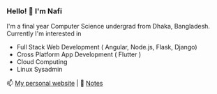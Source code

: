 ### Hello! 👋 I'm Nafi

I'm a final year Computer Science undergrad from Dhaka, Bangladesh. Currently I'm interested in 
- Full Stack Web Development ( Angular, Node.js, Flask, Django)
- Cross Platform App Development ( Flutter )
- Cloud Computing
- Linux Sysadmin

📫 [My personal website](https://nafiasib.com) | 💬 [Notes](https://notes.nafiasib.com)
<!--
**NafiAsib/NafiAsib** is a ✨ _special_ ✨ repository because its `README.md` (this file) appears on your GitHub profile.

Here are some ideas to get you started:

- 🔭 I’m currently working on ...
- 🌱 I’m currently learning ...
- 👯 I’m looking to collaborate on ...
- 🤔 I’m looking for help with ...
- 💬 Ask me about ...
- 📫 How to reach me: ...
- 😄 Pronouns: ...
- ⚡ Fun fact: ...
-->

